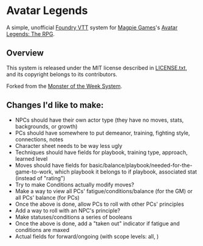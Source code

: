 # Avatar Legends

A simple, unofficial [Foundry VTT](https://foundryvtt.com/) system for [Magpie Games](https://magpiegames.com/)'s [Avatar Legends: The RPG](https://magpiegames.com/pages/avatarrpg).

## Overview

This system is released under the MIT license described in [LICENSE.txt](LICENSE.txt), and its copyright belongs to its contributors.

Forked from the [Monster of the Week System](https://gitlab.com/3cell/monsterweek.git).

## Changes I'd like to make:

* NPCs should have their own actor type (they have no moves, stats, backgrounds, or growth)
* PCs should have somewhere to put demeanor, training, fighting style, connections, notes
* Character sheet needs to be way less ugly
* Techniques should have fields for playbook, training type, approach, learned level
* Moves should have fields for basic/balance/playbook/needed-for-the-game-to-work, which playbook it belongs to if playbook, associated stat (instead of "rating")
* Try to make Conditions actually modify moves?
* Make a way to view all PCs' fatigue/conditions/balance (for the GM) or all PCs' balance (for PCs)
* Once the above is done, allow PCs to roll with other PCs' principles
* Add a way to roll with an NPC's principle?
* Make statuses/conditions a series of booleans
* Once the above is done, add a "taken out" indicator if fatigue and conditions are maxed
* Actual fields for forward/ongoing (with scope levels: all, )
